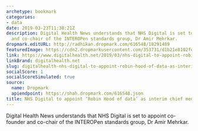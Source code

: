 ```yaml
---
archetype: bookmark
categories:
- data
date: 2019-03-23T11:38:21Z
description: Digital Health News understands that NHS Digital is set to appoint co-founder
  and co-chair of the INTEROPen standards group, Dr Amir Mehrkar.
dropmark.editURL: http://radhikan.dropmark.com/616548/18291489
featuredImage: https://cdn2.dropmarkusercontent.com/353731/d1b21e8102fe4ece3c816cdf0b31c1973219b06e5f89cf5034eddc5cc83a1189/thumbnail/Robin-Hood.jpg?Expires=1557430062&Signature=WFlqqzDv2yCbWBw0Y7tEBFfqlWK1PfMrsdfvBvg1jotQQq46Erv8MN4A9gy3HvkZyQG-t9~YXOs985ID-fZsd40ThQNsuHI0CKlEuzXH8NYx8ZdLr9nkBaiGpMQDrZVGdNHwAzwUTPz1RnFe1rZFSwZHGGXM2K2n80u9mo8mz1kFP~7KDGqYC4AOW4s2KD2xaPAo-~zo5G5tOj~2Bw0S69vbwGYQeD~L60AGlBN99-o1QJorkbj2ERjQil5j9ENT0tLrfcQAE5l7vlt1Rrzx0I-CpkiSX4qkQvQFWi25sZScqYrtnp7Gd-ZgOOkCbvjgRqmV0tEI-yJw9cNd7kC8eQ__&Key-Pair-Id=APKAITQYWVEN757ZA4KQ
link: https://www.digitalhealth.net/2019/03/nhs-digital-to-appoint-robin-hood-of-data-as-interim-chief-medical-officer/
linkBrand: digitalhealth.net
slug: digitalhealth-nhs-digital-to-appoint-robin-hood-of-data-as-interim-chief-medical-officer
socialScore: 1
socialScoreSimulated: true
source:
  name: Dropmark
  apiendpoint: https://shah.dropmark.com/616548.json
title: NHS Digital to appoint ‘Robin Hood of data’ as interim chief medical officer
---
```

Digital Health News understands that NHS Digital is set to appoint co-founder and co-chair of the INTEROPen standards group, Dr Amir Mehrkar.